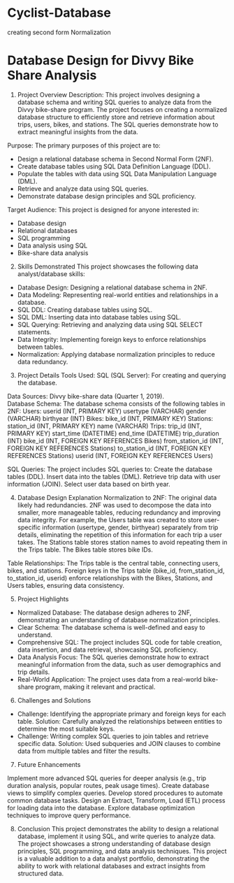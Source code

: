 # Cyclist-Database
creating second form Normalization 
# Database Design for Divvy Bike Share Analysis
1. Project Overview
Description: This project involves designing a database schema and writing SQL queries to analyze data from the Divvy bike-share program. The project focuses on creating a normalized database structure to efficiently store and retrieve information about trips, users, bikes, and stations. The SQL queries demonstrate how to extract meaningful insights from the data.

Purpose: The primary purposes of this project are to:
- Design a relational database schema in Second Normal Form (2NF).
- Create database tables using SQL Data Definition Language (DDL).
- Populate the tables with data using SQL Data Manipulation Language (DML).
- Retrieve and analyze data using SQL queries.
- Demonstrate database design principles and SQL proficiency.

Target Audience: This project is designed for anyone interested in:
- Database design
- Relational databases
- SQL programming
- Data analysis using SQL
- Bike-share data analysis

2. Skills Demonstrated
This project showcases the following data analyst/database skills:
- Database Design: Designing a relational database schema in 2NF.
- Data Modeling: Representing real-world entities and relationships in a database.
- SQL DDL: Creating database tables using SQL.
- SQL DML: Inserting data into database tables using SQL.
- SQL Querying: Retrieving and analyzing data using SQL SELECT statements.
- Data Integrity: Implementing foreign keys to enforce relationships between tables.
- Normalization: Applying database normalization principles to reduce data redundancy.

3. Project Details
Tools Used:
SQL (SQL Server): For creating and querying the database.

Data Sources:
Divvy bike-share data (Quarter 1, 2019).  
Database Schema:
The database schema consists of the following tables in 2NF:
Users:
userid (INT, PRIMARY KEY)
usertype (VARCHAR)
gender (VARCHAR)
birthyear (INT)
Bikes:
bike_id (INT, PRIMARY KEY)
Stations:
station_id (INT, PRIMARY KEY)
name (VARCHAR)
Trips:
trip_id (INT, PRIMARY KEY)
start_time (DATETIME)
end_time (DATETIME)
trip_duration (INT)
bike_id (INT, FOREIGN KEY REFERENCES Bikes)
from_station_id (INT, FOREIGN KEY REFERENCES Stations)
to_station_id (INT, FOREIGN KEY REFERENCES Stations)
userid (INT, FOREIGN KEY REFERENCES Users)

SQL Queries:
The project includes SQL queries to:
Create the database tables (DDL).
Insert data into the tables (DML).
Retrieve trip data with user information (JOIN).
Select user data based on birth year.

4. Database Design Explanation
Normalization to 2NF:
The original data likely had redundancies.  2NF was used to decompose the data into smaller, more manageable tables, reducing redundancy and improving data integrity.
For example, the Users table was created to store user-specific information (usertype, gender, birthyear) separately from trip details, eliminating the repetition of this information for each trip a user takes.
The Stations table stores station names to avoid repeating them in the Trips table.
The Bikes table stores bike IDs.

Table Relationships:
The Trips table is the central table, connecting users, bikes, and stations.
Foreign keys in the Trips table (bike_id, from_station_id, to_station_id, userid) enforce relationships with the Bikes, Stations, and Users tables, ensuring data consistency.

5. Project Highlights
- Normalized Database: The database design adheres to 2NF, demonstrating an understanding of database normalization principles.
- Clear Schema: The database schema is well-defined and easy to understand.
- Comprehensive SQL: The project includes SQL code for table creation, data insertion, and data retrieval, showcasing SQL proficiency.
- Data Analysis Focus: The SQL queries demonstrate how to extract meaningful information from the data, such as user demographics and trip details.
- Real-World Application: The project uses data from a real-world bike-share program, making it relevant and practical.

6. Challenges and Solutions
- Challenge: Identifying the appropriate primary and foreign keys for each table.
  Solution: Carefully analyzed the relationships between entities to determine the most suitable keys.
- Challenge: Writing complex SQL queries to join tables and retrieve specific data.
  Solution: Used subqueries and JOIN clauses to combine data from multiple tables and filter the results.

7. Future Enhancements

Implement more advanced SQL queries for deeper analysis (e.g., trip duration analysis, popular routes, peak usage times).
Create database views to simplify complex queries.
Develop stored procedures to automate common database tasks.
Design an Extract, Transform, Load (ETL) process for loading data into the database.
Explore database optimization techniques to improve query performance.

8. Conclusion
This project demonstrates the ability to design a relational database, implement it using SQL, and write queries to analyze data. The project showcases a strong understanding of database design principles, SQL programming, and data analysis techniques. This project is a valuable addition to a data analyst portfolio, demonstrating the ability to work with relational databases and extract insights from structured data.
